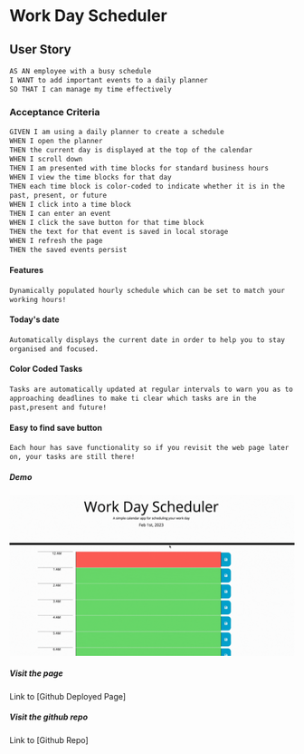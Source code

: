 # Work Day Scheduler

## User Story

```
AS AN employee with a busy schedule
I WANT to add important events to a daily planner
SO THAT I can manage my time effectively
```

### Acceptance Criteria

```
GIVEN I am using a daily planner to create a schedule
WHEN I open the planner
THEN the current day is displayed at the top of the calendar
WHEN I scroll down
THEN I am presented with time blocks for standard business hours
WHEN I view the time blocks for that day
THEN each time block is color-coded to indicate whether it is in the past, present, or future
WHEN I click into a time block
THEN I can enter an event
WHEN I click the save button for that time block
THEN the text for that event is saved in local storage
WHEN I refresh the page
THEN the saved events persist
```

#### Features

```
Dynamically populated hourly schedule which can be set to match your working hours!
```

#### Today's date

```
Automatically displays the current date in order to help you to stay organised and focused.
```

#### Color Coded Tasks

```
Tasks are automatically updated at regular intervals to warn you as to approaching deadlines to make ti clear which tasks are in the past,present and future!
```

#### Easy to find save button

```
Each hour has save functionality so if you revisit the web page later on, your tasks are still there!
```

##### Demo

![Watch the Demo](https://github.com/cherry-aisha/week-5-work-day-scheduler/blob/main/Assets/demo.gif?raw=true)

##### Visit the page
Link to [Github Deployed Page]

##### Visit the github repo
Link to [Github Repo]